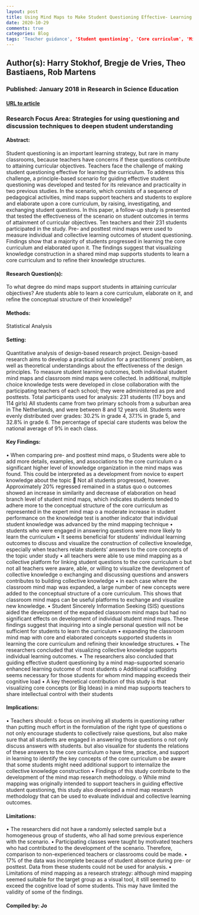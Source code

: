```yaml
---
layout: post
title: Using Mind Maps to Make Student Questioning Effective- Learning Outcomes of a Principle-Based Scenario for Teacher Guidance.
date: 2020-10-29
comments: true
categories: Blog
tags: 'Teacher guidance', 'Student questioning', 'Core curriculum', 'Mind-map assessment', 'Inquiry-based learning', 'mind-mapping'
---
```


## Author(s): Harry Stokhof, Bregje de Vries, Theo Bastiaens, Rob Martens

### Published: January 2018 in Research in Science Education

#### [URL to article](http://eds.b.ebscohost.com.proxy.uchicago.edu/eds/detail/detail?vid=2&sid=be1e7be7-96b0-4c9b-81ec-0971737eb3e3%40sessionmgr103&bdata=JnNpdGU9ZWRzLWxpdmUmc2NvcGU9c2l0ZQ%3d%3d#AN=edssjs.B448F3EA&db=edssjs)

### Research Focus Area: Strategies for using questioning and discussion techniques to deepen student understanding

#### Abstract:
Student questioning is an important learning strategy, but rare in many classrooms, because teachers have concerns if these questions contribute to attaining curricular objectives. Teachers face the challenge of making student questioning effective for learning the curriculum. To address this challenge, a principle-based scenario for guiding effective student questioning was developed and tested for its relevance and practicality in two previous studies. In the scenario, which consists of a sequence of pedagogical activities, mind maps support teachers and students to explore and elaborate upon a core curriculum, by raising, investigating, and exchanging student questions. In this paper, a follow-up study is presented that tested the effectiveness of the scenario on student outcomes in terms of attainment of curricular objectives. Ten teachers and their 231 students participated in the study. Pre- and posttest mind maps were used to measure individual and collective learning outcomes of student questioning. Findings show that a majority of students progressed in learning the core curriculum and elaborated upon it. The findings suggest that visualizing knowledge construction in a shared mind map supports students to learn a core curriculum and to refine their knowledge structures.


#### Research Question(s):
To what degree do mind maps support students in attaining curricular objectives? Are students able to learn a core curriculum, elaborate on it, and refine the conceptual structure of their knowledge?


#### Methods:
Statistical Analysis


#### Setting:
Quantitative analysis of design-based research project. Design-based research aims to develop a practical solution for a practitioners’ problem, as well as theoretical understandings about the effectiveness of the design principles. To measure student learning outcomes, both individual student mind maps and classroom mind maps were collected. In additional, multiple choice knowledge tests were developed in close collaboration with the participating teachers of each school; they were administered as pre and posttests.  Total participants used for analysis: 231 students (117 boys and 114 girls)  All students came from two primary schools from a suburban area in The Netherlands, and were between 8 and 12 years old. Students were evenly distributed over grades: 30.2% in grade 4, 37.1% in grade 5, and 32.8% in grade 6. The percentage of special care students was below the national average of 9% in each class.   


#### Key Findings:
• When comparing pre- and posttest mind maps, o Students were able to add more details, examples, and associations to the core curriculum o a significant higher level of knowledge organization in the mind maps was found. This could be interpreted as a development from novice to expert knowledge about the topic  Not all students progressed, however. Approximately 20% regressed remained in a status quo o outcomes showed an increase in similarity and decrease of elaboration on head branch level of student mind maps, which indicates students tended to adhere more to the conceptual structure of the core curriculum as represented in the expert mind map o a moderate increase in student performance on the knowledge test is another indicator that individual student knowledge was advanced by the mind mapping technique • students who were engaged in answering questions were more likely to learn the curriculum • It seems beneficial for students’ individual learning outcomes to discuss and visualize the construction of collective knowledge, especially when teachers relate students’ answers to the core concepts of the topic under study • all teachers were able to use mind mapping as a collective platform for linking student questions to the core curriculum o but not all teachers were aware, able, or willing to visualize the development of collective knowledge o exchanging and discussing questions and answers contributes to building collective knowledge • in each case where the classroom mind map was expanded, a large number of new concepts were added to the conceptual structure of a core curriculum. This shows that classroom mind maps can be useful platforms to exchange and visualize new knowledge. • Student Sincerely Information Seeking (SIS) questions aided the development of the expanded classroom mind maps but had no significant effects on development of individual student mind maps. These findings suggest that inquiring into a single personal question will not be sufficient for students to learn the curriculum • expanding the classroom mind map with core and elaborated concepts supported students in learning the core curriculum and refining their knowledge structures.  • The researchers concluded that visualizing collective knowledge supports individual learning outcomes. • The researchers also concluded that guiding effective student questioning by a mind map-supported scenario enhanced learning outcome of most students o Additional scaffolding seems necessary for those students for whom mind mapping exceeds their cognitive load • A key theoretical contribution of this study is that visualizing core concepts (or Big Ideas) in a mind map supports teachers to share intellectual control with their students 


#### Implications:
• Teachers should: o focus on involving all students in questioning rather than putting much effort in the formulation of the right type of questions o not only encourage students to collectively raise questions, but also make sure that all students are engaged in answering those questions o not only discuss answers with students. but also visualize for students the relations of these answers to the core curriculum o have time, practice, and support in learning to identify the key concepts of the core curriculum o be aware that some students might need additional support to internalize the collective knowledge construction • Findings of this study contribute to the development of the mind map research methodology. o While mind mapping was originally intended to support teachers in guiding effective student questioning, this study also developed a mind map research methodology that can be used to evaluate individual and collective learning outcomes. 


#### Limitations:
• The researchers did not have a randomly selected sample but a homogeneous group of students, who all had some previous experience with the scenario. • Participating classes were taught by motivated teachers who had contributed to the development of the scenario. Therefore, comparison to non-experienced teachers or classrooms could be made. • 17% of the data was incomplete because of student absence during pre- or posttest. Data from these students could not be used for analysis. • Limitations of mind mapping as a research strategy: although mind mapping seemed suitable for the target group as a visual tool, it still seemed to exceed the cognitive load of some students. This may have limited the validity of some of the findings. 


#### Compiled by: Jo

